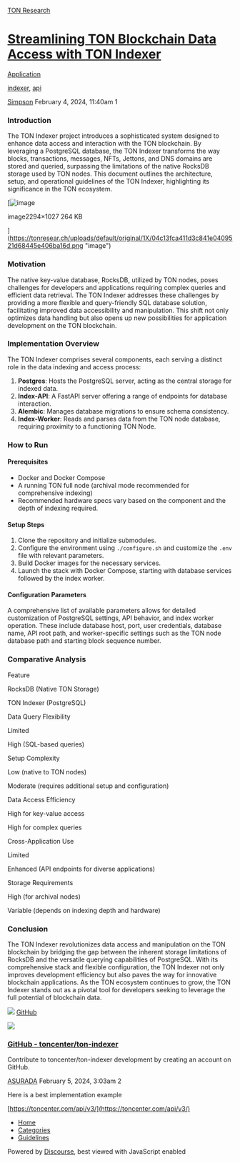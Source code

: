 [TON Research](/)

# [Streamlining TON Blockchain Data Access with TON Indexer](/t/streamlining-ton-blockchain-data-access-with-ton-indexer/192)

[Application](/c/application/20) 

[indexer](https://tonresear.ch/tag/indexer), [api](https://tonresear.ch/tag/api)

    

[Simpson](https://tonresear.ch/u/Simpson)   February 4, 2024, 11:40am  1

### [](#introduction-1)Introduction

The TON Indexer project introduces a sophisticated system designed to enhance data access and interaction with the TON blockchain. By leveraging a PostgreSQL database, the TON Indexer transforms the way blocks, transactions, messages, NFTs, Jettons, and DNS domains are stored and queried, surpassing the limitations of the native RocksDB storage used by TON nodes. This document outlines the architecture, setup, and operational guidelines of the TON Indexer, highlighting its significance in the TON ecosystem.

[![image](https://tonresear.ch/uploads/default/optimized/1X/04c13fca411d3c841e0409521d68445e406ba16d_2_690x308.png)

image2294×1027 264 KB

](https://tonresear.ch/uploads/default/original/1X/04c13fca411d3c841e0409521d68445e406ba16d.png "image")

### [](#motivation-2)Motivation

The native key-value database, RocksDB, utilized by TON nodes, poses challenges for developers and applications requiring complex queries and efficient data retrieval. The TON Indexer addresses these challenges by providing a more flexible and query-friendly SQL database solution, facilitating improved data accessibility and manipulation. This shift not only optimizes data handling but also opens up new possibilities for application development on the TON blockchain.

### [](#implementation-overview-3)Implementation Overview

The TON Indexer comprises several components, each serving a distinct role in the data indexing and access process:

1.  **Postgres**: Hosts the PostgreSQL server, acting as the central storage for indexed data.
2.  **Index-API**: A FastAPI server offering a range of endpoints for database interaction.
3.  **Alembic**: Manages database migrations to ensure schema consistency.
4.  **Index-Worker**: Reads and parses data from the TON node database, requiring proximity to a functioning TON Node.

### [](#how-to-run-4)How to Run

#### [](#prerequisites-5)Prerequisites

*   Docker and Docker Compose
*   A running TON full node (archival mode recommended for comprehensive indexing)
*   Recommended hardware specs vary based on the component and the depth of indexing required.

#### [](#setup-steps-6)Setup Steps

1.  Clone the repository and initialize submodules.
2.  Configure the environment using `./configure.sh` and customize the `.env` file with relevant parameters.
3.  Build Docker images for the necessary services.
4.  Launch the stack with Docker Compose, starting with database services followed by the index worker.

#### [](#configuration-parameters-7)Configuration Parameters

A comprehensive list of available parameters allows for detailed customization of PostgreSQL settings, API behavior, and index worker operation. These include database host, port, user credentials, database name, API root path, and worker-specific settings such as the TON node database path and starting block sequence number.

### [](#comparative-analysis-8)Comparative Analysis

Feature

RocksDB (Native TON Storage)

TON Indexer (PostgreSQL)

Data Query Flexibility

Limited

High (SQL-based queries)

Setup Complexity

Low (native to TON nodes)

Moderate (requires additional setup and configuration)

Data Access Efficiency

High for key-value access

High for complex queries

Cross-Application Use

Limited

Enhanced (API endpoints for diverse applications)

Storage Requirements

High (for archival nodes)

Variable (depends on indexing depth and hardware)

### [](#conclusion-9)Conclusion

The TON Indexer revolutionizes data access and manipulation on the TON blockchain by bridging the gap between the inherent storage limitations of RocksDB and the versatile querying capabilities of PostgreSQL. With its comprehensive stack and flexible configuration, the TON Indexer not only improves development efficiency but also paves the way for innovative blockchain applications. As the TON ecosystem continues to grow, the TON Indexer stands out as a pivotal tool for developers seeking to leverage the full potential of blockchain data.

![](https://github.githubassets.com/favicons/favicon.svg) [GitHub](https://github.com/toncenter/ton-indexer)

![](https://tonresear.ch/uploads/default/optimized/1X/1484501960f0b05311dafc644f51eb39bb7802cb_2_690x345.png)

### [GitHub - toncenter/ton-indexer](https://github.com/toncenter/ton-indexer)

Contribute to toncenter/ton-indexer development by creating an account on GitHub.

 

[ASURADA](https://tonresear.ch/u/ASURADA) February 5, 2024, 3:03am  2

Here is a best implementation example

[https://toncenter.com/api/v3/](https://toncenter.com/api/v3/)

 

*   [Home](/)
*   [Categories](/categories)
*   [Guidelines](/guidelines)

Powered by [Discourse](https://www.discourse.org), best viewed with JavaScript enabled